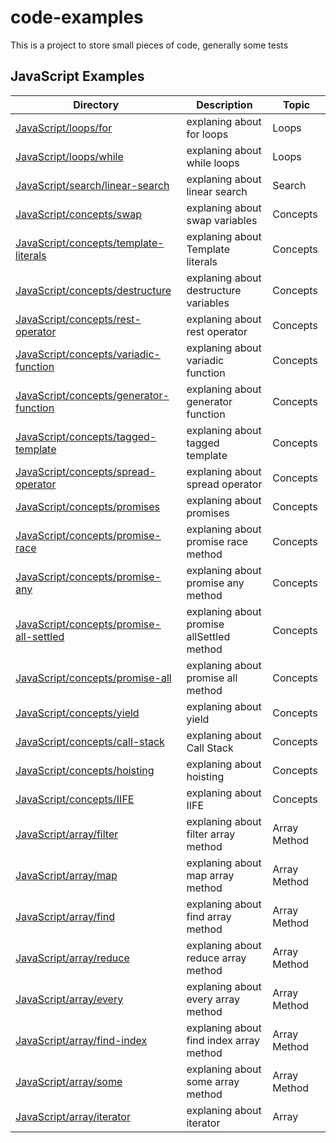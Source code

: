 # code-examples

This is a project to store small pieces of code, generally some tests

## JavaScript Examples

| Directory                                                                             | Description                               | Topic        |
| ------------------------------------------------------------------------------------- | ----------------------------------------- | ------------ |
| [JavaScript/loops/for](JavaScript/loops/for.js)                                       | explaning about for loops                 | Loops        |
| [JavaScript/loops/while](JavaScript/loops/while.js)                                   | explaning about while loops               | Loops        |
| [JavaScript/search/linear-search](JavaScript/search/linear-search.js)                 | explaning about linear search             | Search       |
| [JavaScript/concepts/swap](JavaScript/concepts/swap.js)                               | explaning about swap variables            | Concepts     |
| [JavaScript/concepts/template-literals](JavaScript/concepts/template-literals.js)     | explaning about Template literals         | Concepts     |
| [JavaScript/concepts/destructure](JavaScript/concepts/destructure.js)                 | explaning about destructure variables     | Concepts     |
| [JavaScript/concepts/rest-operator](JavaScript/concepts/rest-operator.js)             | explaning about rest operator             | Concepts     |
| [JavaScript/concepts/variadic-function](JavaScript/concepts/variadic-function.js)     | explaning about variadic function         | Concepts     |
| [JavaScript/concepts/generator-function](JavaScript/concepts/generator-function.js)   | explaning about generator function        | Concepts     |
| [JavaScript/concepts/tagged-template](JavaScript/concepts/tagged-template.js)         | explaning about tagged template           | Concepts     |
| [JavaScript/concepts/spread-operator](JavaScript/concepts/spread-operator.js)         | explaning about spread operator           | Concepts     |
| [JavaScript/concepts/promises](JavaScript/concepts/promises.js)                       | explaning about promises                  | Concepts     |
| [JavaScript/concepts/promise-race](JavaScript/concepts/promise-race.js)               | explaning about promise race method       | Concepts     |
| [JavaScript/concepts/promise-any](JavaScript/concepts/promise-any.js)                 | explaning about promise any method        | Concepts     |
| [JavaScript/concepts/promise-all-settled](JavaScript/concepts/promise-all-settled.js) | explaning about promise allSettled method | Concepts     |
| [JavaScript/concepts/promise-all](JavaScript/concepts/promise-all.js)                 | explaning about promise all method        | Concepts     |
| [JavaScript/concepts/yield](JavaScript/concepts/yield.js)                             | explaning about yield                     | Concepts     |
| [JavaScript/concepts/call-stack](JavaScript/concepts/call-stack.js)                   | explaning about Call Stack                | Concepts     |
| [JavaScript/concepts/hoisting](JavaScript/concepts/hoisting.js)                       | explaning about hoisting                  | Concepts     |
| [JavaScript/concepts/IIFE](JavaScript/concepts/IIFE.js)                               | explaning about IIFE                      | Concepts     |
| [JavaScript/array/filter](JavaScript/array/filter.js)                                 | explaning about filter array method       | Array Method |
| [JavaScript/array/map](JavaScript/array/map.js)                                       | explaning about map array method          | Array Method |
| [JavaScript/array/find](JavaScript/array/find.js)                                     | explaning about find array method         | Array Method |
| [JavaScript/array/reduce](JavaScript/array/reduce.js)                                 | explaning about reduce array method       | Array Method |
| [JavaScript/array/every](JavaScript/array/every.js)                                   | explaning about every array method        | Array Method |
| [JavaScript/array/find-index](JavaScript/array/find-index.js)                         | explaning about find index array method   | Array Method |
| [JavaScript/array/some](JavaScript/array/some.js)                                     | explaning about some array method         | Array Method |
| [JavaScript/array/iterator](JavaScript/array/iterator.js)                             | explaning about iterator                  | Array        |

